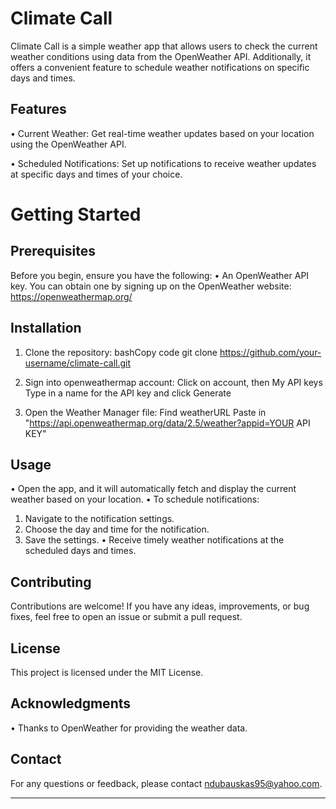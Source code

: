 # Climate Call
Climate Call is a simple weather app that allows users to check the current weather conditions using data from the OpenWeather API. Additionally, it offers a convenient feature to schedule weather notifications on specific days and times.

## Features

•	Current Weather: Get real-time weather updates based on your location using the OpenWeather API.

•	Scheduled Notifications: Set up notifications to receive weather updates at specific days and times of your choice.

# Getting Started

## Prerequisites

Before you begin, ensure you have the following:
•	An OpenWeather API key. You can obtain one by signing up on the OpenWeather website: https://openweathermap.org/

## Installation
1.	Clone the repository:
bashCopy code
git clone https://github.com/your-username/climate-call.git

2.  Sign into openweathermap account:
Click on account, then My API keys
Type in a name for the API key and click Generate

3. Open the Weather Manager file:
Find weatherURL
Paste in "https://api.openweathermap.org/data/2.5/weather?appid=YOUR API KEY"

## Usage
•	Open the app, and it will automatically fetch and display the current weather based on your location.
•	To schedule notifications:
1.	Navigate to the notification settings.
2.	Choose the day and time for the notification.
3.	Save the settings.
•	Receive timely weather notifications at the scheduled days and times.

## Contributing
Contributions are welcome! If you have any ideas, improvements, or bug fixes, feel free to open an issue or submit a pull request.

## License
This project is licensed under the MIT License.

## Acknowledgments
•	Thanks to OpenWeather for providing the weather data.

## Contact
For any questions or feedback, please contact ndubauskas95@yahoo.com.
________________________________________
